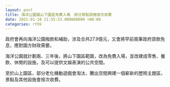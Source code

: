```yaml
---
layout: post
title: 海洋公園擬山下園區免費入場　部分景點設施按次收費
date: 2021-01-18 21:55:53.000000000 +08:00
categories: rthk
---
```


政府會再向海洋公園撥款和補助，涉及合共27.9億元，又會將早前兩筆政府貸款免息，應對園方財政需要。

海洋公園就計劃兩、三年後，將山下園區範圍，改為免費入場，並改建成零售、餐飲、休閒的設施，及可以提供文娛表演的公共空間。

至於山上園區，部分老化機動遊戲會淘汰，騰出空間興建一個嶄新的歷險主題區，景點及其他設施會按次收費。
